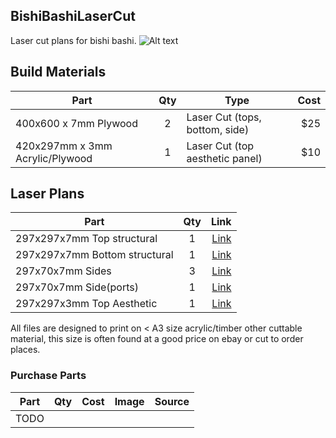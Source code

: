 
## BishiBashiLaserCut
Laser cut plans for bishi bashi.
![Alt text](../master/images/bishibashi.png?raw=true "Title")

## Build Materials

| Part                | Qty | Type            | Cost   | 
| ----------------    |:---:| --------------- | ------:| 
| 400x600 x 7mm Plywood | 2   | Laser Cut (tops, bottom, side)       |    $25  | 
| 420x297mm x 3mm Acrylic/Plywood | 1   | Laser Cut (top aesthetic panel)      |    $10  |

## Laser Plans
| Part                          | Qty |  Link |
| ---------------               |:---:| -----:
| 297x297x7mm Top structural    | 1   | [Link](../master/Lasercut/top-structural.svg) |
| 297x297x7mm Bottom structural | 1   | [Link](../master/Lasercut/bottom.svg) |
| 297x70x7mm Sides              | 3   | [Link](../master/Lasercut/side.svg) |
| 297x70x7mm Side(ports)        | 1   | [Link](../master/Lasercut/side-ports.svg) | 
| 297x297x3mm Top Aesthetic     | 1   | [Link](../master/Lasercut/top-aesthetic.svg) |


All files are designed to print on < A3 size acrylic/timber other cuttable material, this size is often found at a good price on ebay or cut to order places. 



### Purchase Parts

| Part                       | Qty | Cost   | Image | Source |
| -------------------------- |:---:| ------:| ----- | -------|
| TODO                       |     |        |       |        |



